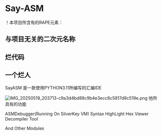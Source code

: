 # Say-ASM

！本项目所含有的RAPE元素：

## 与项目无关的二次元名称

## 烂代码

## 一个烂人

SayASM 是一款使用PYTHON3.11所编写的汇编IDE

![IMG_20250519_203713-c9a3d4bd89c9b4e3ecc8c5817d9c519e.png](https://t.tutu.to/img/NY4cw)
他所具有的功能

ASMDebugger(Running On SilverKey VM)
Syntax HighLight
Hex Viewer
Decompiler Tool

And Other Modules
